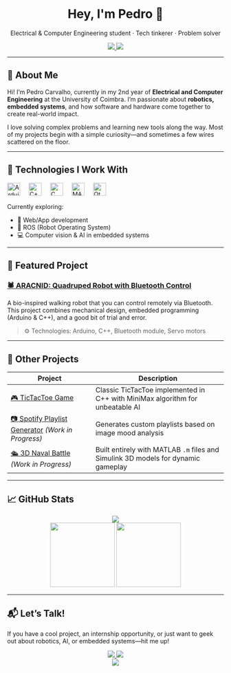 <h1 align="center">Hey, I'm Pedro 👋</h1>

<p align="center">
  Electrical & Computer Engineering student · Tech tinkerer · Problem solver
</p>

<p align="center">
  <a href="https://www.linkedin.com/in/pedro-carvalho-760678280/" target="_blank">
    <img src="https://img.shields.io/badge/LinkedIn-blue?style=for-the-badge&logo=linkedin&logoColor=white" />
  </a>
  <a href="mailto:pedrobcarvalho01@gmail.com">
    <img src="https://img.shields.io/badge/Gmail-D14836?style=for-the-badge&logo=gmail&logoColor=white" />
  </a>
</p>

---

## 🌟 About Me

Hi! I’m Pedro Carvalho, currently in my 2nd year of **Electrical and Computer Engineering** at the University of Coimbra. I’m passionate about **robotics, embedded systems**, and how software and hardware come together to create real-world impact.

I love solving complex problems and learning new tools along the way. Most of my projects begin with a simple curiosity—and sometimes a few wires scattered on the floor.

---

## 🔧 Technologies I Work With

<div align="left">
  <img src="https://cdn.jsdelivr.net/gh/devicons/devicon/icons/arduino/arduino-original.svg" height="30" alt="Arduino" />
  <img width="12"/>
  <img src="https://cdn.jsdelivr.net/gh/devicons/devicon/icons/cplusplus/cplusplus-original.svg" height="30" alt="C++" />
  <img width="12"/>
  <img src="https://cdn.jsdelivr.net/gh/devicons/devicon/icons/c/c-original.svg" height="30" alt="C" />
  <img width="12"/>
  <img src="https://cdn.jsdelivr.net/gh/devicons/devicon/icons/matlab/matlab-original.svg" height="30" alt="MATLAB" />
  <img width="12"/>
  <img src="https://cdn.jsdelivr.net/gh/devicons/devicon/icons/qt/qt-original.svg" height="30" alt="Qt" />
</div>

Currently exploring:
- 🐍 Web/App development
- 🤖 ROS (Robot Operating System)
- 💻 Computer vision & AI in embedded systems

---

## 🧠 Featured Project

### [🕷 ARACNID: Quadruped Robot with Bluetooth Control](https://github.com/pedrobcarvalho0601/ARACNID_PROJECT)
A bio-inspired walking robot that you can control remotely via Bluetooth. This project combines mechanical design, embedded programming (Arduino & C++), and a good bit of trial and error.  
> ⚙️ Technologies: Arduino, C++, Bluetooth module, Servo motors

---

## 📌 Other Projects

| Project | Description |
|--------|-------------|
| [🎮 TicTacToe Game](https://github.com/pedrobcarvalho0601/TicTacToe) | Classic TicTacToe implemented in C++ with MiniMax algorithm for unbeatable AI |
| [📷 Spotify Playlist Generator](#) _(Work in Progress)_ | Generates custom playlists based on image mood analysis |
| [🛳️ 3D Naval Battle](#) _(Work in Progress)_ | Built entirely with MATLAB `.m` files and Simulink 3D models for dynamic gameplay |

---

## 📈 GitHub Stats

<div align="center">
  <img src="https://github-profile-trophy.vercel.app/?username=pedrobcarvalho0601&theme=tokyonight&no-frame=true&no-bg=true&margin-w=4" />
  <br/>
  <img src="https://github-readme-stats.vercel.app/api?username=pedrobcarvalho0601&show_icons=true&theme=tokyonight&count_private=true&custom_title=My%20GitHub%20Stats" height="150"/>
  <img src="https://github-readme-stats.vercel.app/api/top-langs/?username=pedrobcarvalho0601&layout=compact&theme=tokyonight" height="150"/>
</div>

---

## 📬 Let’s Talk!

If you have a cool project, an internship opportunity, or just want to geek out about robotics, AI, or embedded systems—hit me up!

<div align="center">
  <a href="https://www.linkedin.com/in/pedro-carvalho-760678280/" target="_blank">
    <img src="https://img.shields.io/badge/LinkedIn-blue?style=for-the-badge&logo=linkedin&logoColor=white" />
  </a>
  <a href="mailto:pedrobcarvalho01@gmail.com">
    <img src="https://img.shields.io/badge/Gmail-D14836?style=for-the-badge&logo=gmail&logoColor=white" />
  </a>
</div>

<div align="center">
  <img src="https://visitcount.itsvg.in/api?id=pedrobcarvalho0601&icon=2&color=0" />
</div>
